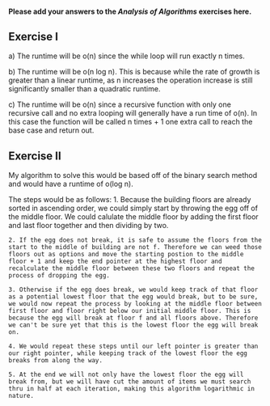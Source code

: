 #### Please add your answers to the **_Analysis of Algorithms_** exercises here.

## Exercise I

a) The runtime will be o(n) since the while loop will run exactly n times.

b) The runtime will be o(n log n). This is because while the rate of growth is greater than a linear runtime, as n increases the operation increase is still significantly smaller than a quadratic runtime.

c) The runtime will be o(n) since a recursive function with only one recursive call and no extra
looping will generally have a run time of o(n). In this case the function will be called n times + 1 one extra call to reach the base case and return out.

## Exercise II

My algorithm to solve this would be based off of the binary search method and would have a runtime of o(log n).

The steps would be as follows: 1. Because the building floors are already sorted in ascending order, we could simply start by throwing
the egg off of the middle floor. We could calulate the middle floor by adding the first floor and last floor together and then dividing by two.

    2. If the egg does not break, it is safe to assume the floors from the start to the middle of building are not f. Therefore we can weed those floors out as options and move the starting postion to the middle floor + 1 and keep the end pointer at the highest floor and recalculate the middle floor between these two floors and repeat the process of dropping the egg.

    3. Otherwise if the egg does break, we would keep track of that floor as a potential lowest floor that the egg would break, but to be sure, we would now repeat the process by looking at the middle floor between first floor and floor right below our initial middle floor. This is because the egg will break at floor f and all floors above. Therefore we can't be sure yet that this is the lowest floor the egg will break on.

    4. We would repeat these steps until our left pointer is greater than our right pointer, while keeping track of the lowest floor the egg breaks from along the way.

    5. At the end we will not only have the lowest floor the egg will break from, but we will have cut the amount of items we must search thru in half at each iteration, making this algorithm logarithmic in nature.
